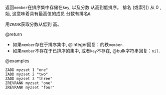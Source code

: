 返回`member`在排序集中存储在`key`, 以及分数
从高到低排序。
排名 (或索引) 从 0 , 始, 这意味着具有最高值的成员
分数有排名`0`.

用`ZRANK`获取分数从低到
高。

@return

*   如果`member`存在于排序集中, @integer回复：的秩`member`.
*   如果`member`不存在于已排序的集中, 或者`key`不存在, 
    @bulk字符串回复：`nil`.

@examples

```cli
ZADD myzset 1 "one"
ZADD myzset 2 "two"
ZADD myzset 3 "three"
ZREVRANK myzset "one"
ZREVRANK myzset "four"
```
